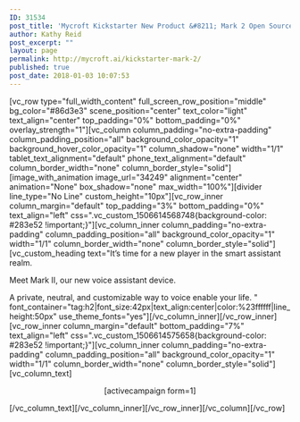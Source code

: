 ```yaml
---
ID: 31534
post_title: 'Mycroft Kickstarter New Product &#8211; Mark 2 Open Source Voice Assistant'
author: Kathy Reid
post_excerpt: ""
layout: page
permalink: http://mycroft.ai/kickstarter-mark-2/
published: true
post_date: 2018-01-03 10:07:53
---
```

[vc_row type="full_width_content" full_screen_row_position="middle" bg_color="#86d3e3" scene_position="center" text_color="light" text_align="center" top_padding="0%" bottom_padding="0%" overlay_strength="1"][vc_column column_padding="no-extra-padding" column_padding_position="all" background_color_opacity="1" background_hover_color_opacity="1" column_shadow="none" width="1/1" tablet_text_alignment="default" phone_text_alignment="default" column_border_width="none" column_border_style="solid"][image_with_animation image_url="34249" alignment="center" animation="None" box_shadow="none" max_width="100%"][divider line_type="No Line" custom_height="10px"][vc_row_inner column_margin="default" top_padding="3%" bottom_padding="0%" text_align="left" css=".vc_custom_1506614568748{background-color: #283e52 !important;}"][vc_column_inner column_padding="no-extra-padding" column_padding_position="all" background_color_opacity="1" width="1/1" column_border_width="none" column_border_style="solid"][vc_custom_heading text="It’s time for a new player in the smart assistant realm.

Meet Mark II, our new voice assistant device.

A private, neutral, and customizable way to voice enable your life.
" font_container="tag:h2|font_size:42px|text_align:center|color:%23ffffff|line_height:50px" use_theme_fonts="yes"][/vc_column_inner][/vc_row_inner][vc_row_inner column_margin="default" bottom_padding="7%" text_align="left" css=".vc_custom_1506614575658{background-color: #283e52 !important;}"][vc_column_inner column_padding="no-extra-padding" column_padding_position="all" background_color_opacity="1" width="1/1" column_border_width="none" column_border_style="solid"][vc_column_text]
<p style="text-align: center;">[activecampaign form=1]</p>
[/vc_column_text][/vc_column_inner][/vc_row_inner][/vc_column][/vc_row]